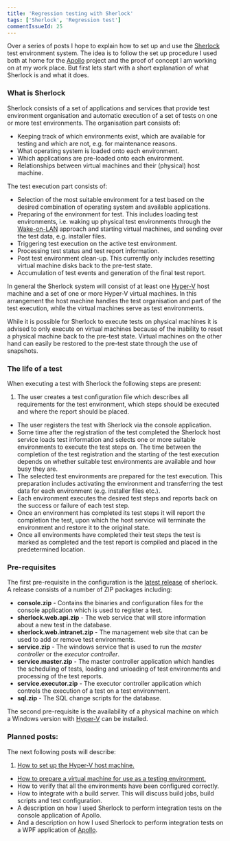 ```yaml
---
title: 'Regression testing with Sherlock'
tags: ['Sherlock', 'Regression test']
commentIssueId: 25
---
```


Over a series of posts I hope to explain how to set up and use the [Sherlock](/projects/sherlock.html) test environment system. The idea is to follow the set up procedure I used both at home for the [Apollo](/projects/apollo.html) project and the proof of concept I am working on at my work place. But first lets start with a short explanation of what Sherlock is and what it does. 

### What is Sherlock

Sherlock consists of a set of applications and services that provide test environment organisation and automatic execution of a set of tests on one or more test environments. The organisation part consists of:

* Keeping track of which environments exist, which are available for testing and which are not, e.g. for maintenance reasons.
* What operating system is loaded onto each environment.
* Which applications are pre-loaded onto each environment.
* Relationships between virtual machines and their (physical) host machine. 

The test execution part consists of:

* Selection of the most suitable environment for a test based on the desired combination of operating system and available applications.
* Preparing of the environment for test. This includes loading test environments, i.e. waking up physical test environments through the [Wake-on-LAN](http://en.wikipedia.org/wiki/Wake-on-LAN) approach and starting virtual machines, and sending over the test data, e.g. installer files.
* Triggering test execution on the active test environment.
* Processing test status and test report information.
* Post test environment clean-up. This currently only includes resetting virtual machine disks back to the pre-test state.
* Accumulation of test events and generation of the final test report.

In general the Sherlock system will consist of at least one [Hyper-V](http://en.wikipedia.org/wiki/Hyper-V) host machine and a set of one or more Hyper-V virtual machines. In this arrangement the host machine handles the test organisation and part of the test execution, while the virtual machines serve as test environments. 

While it is possible for Sherlock to execute tests on physical machines it is advised to only execute on virtual machines because of the inability to reset a physical machine back to the pre-test state. Virtual machines on the other hand can easily be restored to the pre-test state through the use of snapshots.

### The life of a test

When executing a test with Sherlock the following steps are present: 

1. The user creates a test configuration file which describes all requirements for the test environment, which steps should be executed and where the report should be placed.
* The user registers the test with Sherlock via the console application.
* Some time after the registration of the test completed the Sherlock host service loads test information and selects one or more suitable environments to execute the test steps on. The time between the completion of the test registration and the starting of the test execution depends on whether suitable test environments are available and how busy they are.
* The selected test environments are prepared for the test execution. This preparation includes activating the environment and transferring the test data for each environment (e.g. installer files etc.).
* Each environment executes the desired test steps and reports back on the success or failure of each test step.
* Once an environment has completed its test steps it will report the completion the test, upon which the host service will terminate the environment and restore it to the original state.
* Once all environments have completed their test steps the test is marked as completed and the test report is compiled and placed in the predetermined location.  

### Pre-requisites

The first pre-requisite in the configuration is the [latest release](https://github.com/pvandervelde/Sherlock/releases) of sherlock. A release consists of a number of ZIP packages including:

* **console.zip** - Contains the binaries and configuration files for the console application which is used to register a test.
* **sherlock.web.api.zip** - The web service that will store information about a new test in the database.
* **sherlock.web.intranet.zip** - The management web site that can be used to add or remove test environments.
* **service.zip** - The windows service that is used to run the *master controller* or the *executor controller*.
* **service.master.zip** - The master controller application which handles the scheduling of tests, loading and unloading of test environments and processing of the test reports. 
* **service.executor.zip** - The executor controller application which controls the execution of a test on a test environment.
* **sql.zip** - The SQL change scripts for the database.

The second pre-requisite is the availability of a physical machine on which a Windows version with [Hyper-V](http://en.wikipedia.org/wiki/Hyper-V#System_requirements_and_specifications) can be installed.

### Planned posts: 

The next following posts will describe:

1. [How to set up the Hyper-V host machine.](/posts/2013-12-10_Setting-up-Sherlock-serverside.html)
* [How to prepare a virtual machine for use as a testing environment.](/posts/2014-12-31_Setting-up-Sherlock-virtualmachines.html)
* How to verify that all the environments have been configured correctly.
* How to integrate with a build server. This will discuss build jobs, build scripts and test configuration.
* A description on how I used Sherlock to perform integration tests on the console application of Apollo.
* And a description on how I used Sherlock to perform integration tests on a WPF application of [Apollo](/projects/apollo.html).